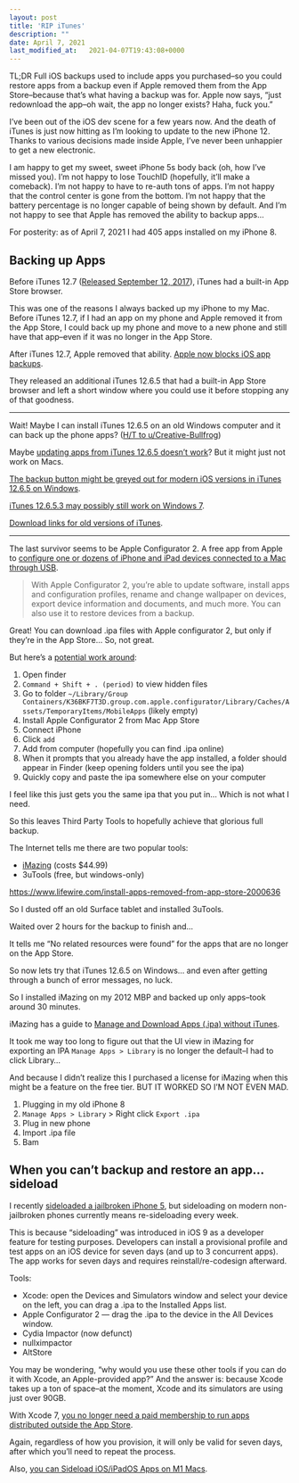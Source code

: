 ```yaml
---
layout: post
title: 'RIP iTunes'
description: ""
date: April 7, 2021
last_modified_at: 	2021-04-07T19:43:08+0000
---
```


TL;DR Full iOS backups used to include apps you purchased–so you could restore apps from a backup even if Apple removed them from the App Store–because that’s what having a backup was for. Apple now says, “just redownload the app–oh wait, the app no longer exists? Haha, fuck you.”

I’ve been out of the iOS dev scene for a few years now. And the death of iTunes is just now hitting as I’m looking to update to the new iPhone 12. Thanks to various decisions made inside Apple, I’ve never been unhappier to get a new electronic.

I am happy to get my sweet, sweet iPhone 5s body back (oh, how I’ve missed you). I’m not happy to lose TouchID (hopefully, it’ll make a comeback). I’m not happy to have to re-auth tons of apps. I’m not happy that the control center is gone from the bottom. I’m not happy that the battery percentage is no longer capable of being shown by default. And I’m not happy to see that Apple has removed the ability to backup apps…

For posterity: as of April 7, 2021 I had 405 apps installed on my iPhone 8.



## Backing up Apps

Before iTunes 12.7 ([Released September 12, 2017](https://en.wikipedia.org/wiki/History_of_iTunes#iTunes_12)), iTunes had a built-in App Store browser.

This was one of the reasons I always backed up my iPhone to my Mac. Before iTunes 12.7, if I had an app on my phone and Apple removed it from the App Store, I could back up my phone and move to a new phone and still have that app–even if it was no longer in the App Store.

After iTunes 12.7, Apple removed that ability. [Apple now blocks iOS app backups](https://appleinsider.com/articles/18/10/03/apple-now-blocks-ios-app-backups-but-you-can-do-something-about-it).

They released an additional iTunes 12.6.5 that had a built-in App Store browser and left a short window where you could use it before stopping any of that goodness.

---

Wait! Maybe I can install iTunes 12.6.5 on an old Windows computer and it can back up the phone apps? ([H/T to u/Creative-Bullfrog](https://www.reddit.com/r/sideloaded/comments/k15zds/guide_you_can_download_ipa_files_with_apple/gdncyi7))

Maybe [updating apps from iTunes 12.6.5 doesn’t work](https://discussions.apple.com/thread/251200031?page=2)? But it might just not work on Macs.

[The backup button might be greyed out for modern iOS versions in iTunes 12.6.5 on Windows](https://discussions.apple.com/thread/251517547).

[iTunes 12.6.5.3 may possibly still work on Windows 7](https://discussions.apple.com/thread/251389293).

[Download links for old versions of iTunes](https://www.lifewire.com/download-every-version-itunes-2000446#mntl-sc-block_1-0-19).

---

The last survivor seems to be Apple Configurator 2. A free app from Apple to [configure one or dozens of iPhone and iPad devices connected to a Mac through USB](https://support.apple.com/guide/deployment-reference-ios/apple-configurator-2-ior5761b421e/web).

> With Apple Configurator 2, you’re able to update software, install apps and configuration profiles, rename and change wallpaper on devices, export device information and documents, and much more. You can also use it to restore devices from a backup.

Great! You can download .ipa files with Apple configurator 2, but only if they’re in the App Store… So, not great.

But here’s a [potential work around](https://apple.stackexchange.com/questions/298391/how-do-i-download-an-ios-app-ipa-file-to-my-mac-after-itunes-12-7-update):
1. Open finder
2. `Command + Shift + . (period)` to view hidden files
3. Go to folder `~/Library/Group Containers/K36BKF7T3D.group.com.apple.configurator/Library/Caches/Assets/TemporaryItems/MobileApps` (likely empty)
4. Install Apple Configurator 2 from Mac App Store
5. Connect iPhone
6. Click `add`
7. Add from computer (hopefully you can find .ipa online)
8. When it prompts that you already have the app installed, a folder should appear in Finder (keep opening folders until you see the ipa)
9. Quickly copy and paste the ipa somewhere else on your computer

I feel like this just gets you the same ipa that you put in… Which is not what I need.

So this leaves Third Party Tools to hopefully achieve that glorious full backup.

The Internet tells me there are two popular tools:
- [iMazing](https://imazing.com/backup-iphone-ipad) (costs $44.99)
- 3uTools (free, but windows-only)

https://www.lifewire.com/install-apps-removed-from-app-store-2000636

So I dusted off an old Surface tablet and installed 3uTools.

Waited over 2 hours for the backup to finish and…

It tells me “No related resources were found” for the apps that are no longer on the App Store.

So now lets try that iTunes 12.6.5 on Windows… and even after getting through a bunch of error messages, no luck.

So I installed iMazing on my 2012 MBP and backed up only apps–took around 30 minutes.

iMazing has a guide to [Manage and Download Apps (.ipa) without iTunes](https://imazing.com/guides/how-to-manage-apps-without-itunes).

It took me way too long to figure out that the UI view in iMazing for exporting an IPA `Manage Apps > Library` is no longer the default–I had to click Library…

And because I didn’t realize this I purchased a license for iMazing when this might be a feature on the free tier. BUT IT WORKED SO I’M NOT EVEN MAD.

1. Plugging in my old iPhone 8
2. `Manage Apps > Library` > Right click `Export .ipa`
3. Plug in new phone
4. Import .ipa file
5. Bam


## When you can’t backup and restore an app… sideload 

I recently [sideloaded a jailbroken iPhone 5](https://lukasmurdock.com/sideloading-iphone-5/), but sideloading on modern non-jailbroken phones currently means re-sideloading every week.

This is because “sideloading” was introduced in iOS 9 as a developer feature for testing purposes. Developers can install a provisional profile and test apps on an iOS device for seven days (and up to 3 concurrent apps). The app works for seven days and requires reinstall/re-codesign afterward.

Tools:
- Xcode: open the Devices and Simulators window and select your device on the left, you can drag a .ipa to the Installed Apps list.
- Apple Configurator 2 — drag the .ipa to the device in the All Devices window.
- Cydia Impactor (now defunct)
- nullximpactor 
- AltStore

You may be wondering, “why would you use these other tools if you can do it with Xcode, an Apple-provided app?” And the answer is: because Xcode takes up a ton of space–at the moment, Xcode and its simulators are using just over 90GB.

With Xcode 7, [you no longer need a paid membership to run apps distributed outside the App Store](https://stackoverflow.com/a/4952845/12161293). 

Again, regardless of how you provision, it will only be valid for seven days, after which you’ll need to repeat the process.

Also, [you can Sideload iOS/iPadOS Apps on M1 Macs](https://paulsolin.com/2020/12/30/sideloading-ios-ipados-apps-on-your-m1-mac/).



